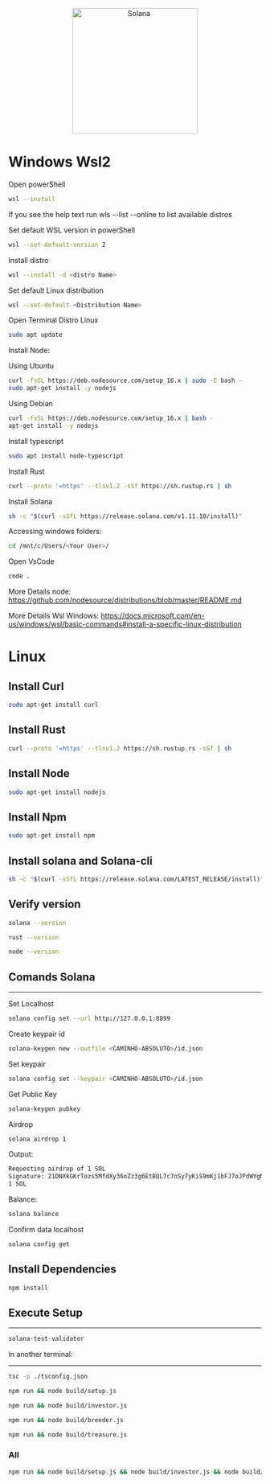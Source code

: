 <p align="center">
  <a href="https://solana.com">
    <img alt="Solana" src="https://i.imgur.com/uBVzyX3.png" width="250" />
  </a>
</p>


# Windows Wsl2

Open powerShell
```bash
wsl --install
```
If you see the help text run wls --list --online to list available distros

Set default WSL version in powerShell
```bash
wsl --set-default-version 2
```

Install distro
```bash
wsl --install -d <distro Name>
 ```

Set default Linux distribution
```bash
wsl --set-default <Distribution Name>
```

Open Terminal Distro Linux
```bash
sudo apt update
```

Install Node:

Using Ubuntu
```bash 
curl -fsSL https://deb.nodesource.com/setup_16.x | sudo -E bash -
sudo apt-get install -y nodejs 
```

Using Debian
```bash 
curl -fsSL https://deb.nodesource.com/setup_16.x | bash -
apt-get install -y nodejs
```

Install typescript
```bash
sudo apt install node-typescript
```

Install Rust
```bash
curl --proto '=https' --tlsv1.2 -sSf https://sh.rustup.rs | sh
```

Install Solana
```bash
sh -c "$(curl -sSfL https://release.solana.com/v1.11.10/install)"
```
Accessing windows folders:
```bash
cd /mnt/c/Users/<Your User>/
```

Open VsCode
```bash
code .
```

More Details node: <link> https://github.com/nodesource/distributions/blob/master/README.md</link>

More Details Wsl Windows: <link> https://docs.microsoft.com/en-us/windows/wsl/basic-commands#install-a-specific-linux-distribution</link>

# Linux
## Install Curl
```bash
sudo apt-get install curl
```

## Install Rust
```bash
curl --proto '=https' --tlsv1.2 https://sh.rustup.rs -sSf | sh
```

## Install Node
```bash 
sudo apt-get install nodejs
```

## Install Npm
```bash
sudo apt-get install npm 
```

## Install solana and Solana-cli
```bash
sh -c "$(curl -sSfL https://release.solana.com/LATEST_RELEASE/install)"
```

## Verify version
```bash
solana --version
```

```bash
rust --version
```

```bash
node --version
```

## Comands Solana
<hr>

Set Localhost
```bash
solana config set --url http://127.0.0.1:8899
```

Create keypair id
```bash
solana-keygen new --outfile <CAMINHO-ABSOLUTO>/id.json
```

Set keypair
```bash
solana config set --keypair <CAMINHO-ABSOLUTO>/id.json
```

Get Public Key
```bash
solana-keygen pubkey
```

Airdrop
```bash
solana airdrop 1
```
Output:
```bash 
Requesting airdrop of 1 SOL
Signature: 21DNXkGKrTozs5MfdXy36oZz3g6EtBQL7c7nSy7yKiS9mKj1bFJ7oJPdWYgNhqmkWEwu33RJZGuofqVXyj1mDNE3
1 SOL
```

Balance:
```bash
solana balance
```

Confirm data localhost
```bash
solana config get
```


## Install Dependencies

```bash
npm install
```


## Execute Setup
<hr>

```bash
solana-test-validator
```

In another terminal: 
<hr>

```bash
tsc -p ./tsconfig.json
```

```bash
npm run && node build/setup.js
```

```bash
npm run && node build/investor.js
```

```bash
npm run && node build/breeder.js
```

```bash
npm run && node build/treasure.js
```

### All

```bash
npm run && node build/setup.js && node build/investor.js && node build/breeder.js && node build/treasure.js
```
